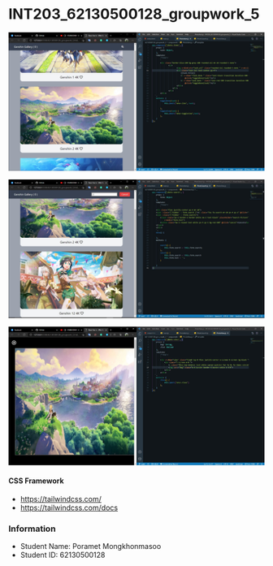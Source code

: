 # INT203_62130500128_groupwork_5

![alt text](/62130500128_groupwork_5/preview-1.jpg/?raw=true "Preview_1")

![alt text](/62130500128_groupwork_5/preview-2.jpg/?raw=true "Preview_2")

![alt text](/62130500128_groupwork_5/preview-3.jpg/?raw=true "Preview_3")

#### CSS Framework
- https://tailwindcss.com/
- https://tailwindcss.com/docs

### Information
- Student Name: Poramet Mongkhonmasoo
- Student ID: 62130500128
